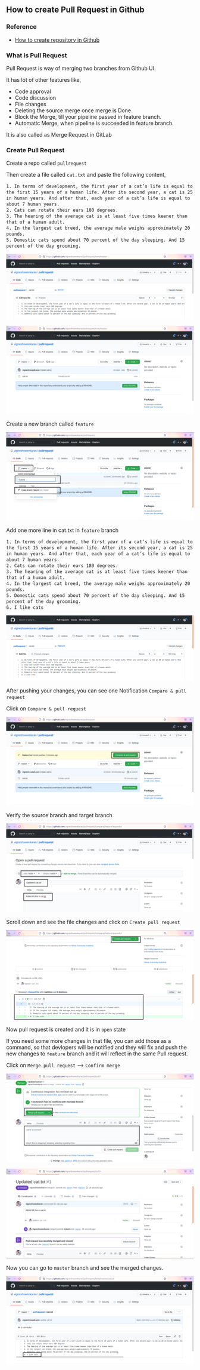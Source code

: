 ## How to create Pull Request in Github

### Reference
* [How to create repository in Github](/content/git/tutorials/01-how-to-create-github-account)

### What is Pull Request
Pull Request is way of merging two branches from Github UI.

It has lot of other features like,
* Code approval
* Code discussion
* File changes
* Deleting the source merge once merge is Done
* Block the Merge, till your pipeline passed in feature branch.
* Automatic Merge, when pipeline is succeeded in feature branch.

It is also called as Merge Request in GitLab

### Create Pull Request

Create a repo called `pullrequest`

Then create a file called `cat.txt` and paste the following content,
```
1. In terms of development, the first year of a cat’s life is equal to the first 15 years of a human life. After its second year, a cat is 25 in human years. And after that, each year of a cat’s life is equal to about 7 human years.
2. Cats can rotate their ears 180 degrees.
3. The hearing of the average cat is at least five times keener than that of a human adult.
4. In the largest cat breed, the average male weighs approximately 20 pounds.
5. Domestic cats spend about 70 percent of the day sleeping. And 15 percent of the day grooming.
```

![git](/content/git/tutorials/images/pullrequest/git-create-file.png)

![git](/content/git/tutorials/images/pullrequest/git-files.png)

Create a new branch called `feature`

![git](/content/git/tutorials/images/pullrequest/git-create-branch.png)

Add one more line in cat.txt in `feature` branch
```
1. In terms of development, the first year of a cat’s life is equal to the first 15 years of a human life. After its second year, a cat is 25 in human years. And after that, each year of a cat’s life is equal to about 7 human years.
2. Cats can rotate their ears 180 degrees.
3. The hearing of the average cat is at least five times keener than that of a human adult.
4. In the largest cat breed, the average male weighs approximately 20 pounds.
5. Domestic cats spend about 70 percent of the day sleeping. And 15 percent of the day grooming.
6. I like cats
```

![git](/content/git/tutorials/images/pullrequest/git-updated-file.png)

After pushing your changes, you can see one Notification `Compare & pull request`

Click on `Compare & pull request`

![git](/content/git/tutorials/images/pullrequest/git-pull-request.png)

Verify the source branch and target branch

![git](/content/git/tutorials/images/pullrequest/git-pull-request-comment.png)

Scroll down and see the file changes and click on `Create pull request`

![git](/content/git/tutorials/images/pullrequest/git-pull-request-diff.png)

Now pull request is created and it is in `open` state

If you need some more changes in that file, you can add those as a command, so that devlopers will be notified and they will fix and push the new changes to `feature` branch and it will reflect in the same Pull request.

Click on `Merge pull request` --> `Confirm merge`

![git](/content/git/tutorials/images/pullrequest/git-pull-request-comments.png)

![git](/content/git/tutorials/images/pullrequest/git-pull-request-merged.png)

Now you can go to `master` branch and  see the merged changes.

![git](/content/git/tutorials/images/pullrequest/git-pull-request-final.png)
